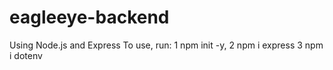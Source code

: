 # eagleeye-backend

Using Node.js and Express
To use, run:
1 npm init -y,
2 npm i express
3 npm i dotenv
